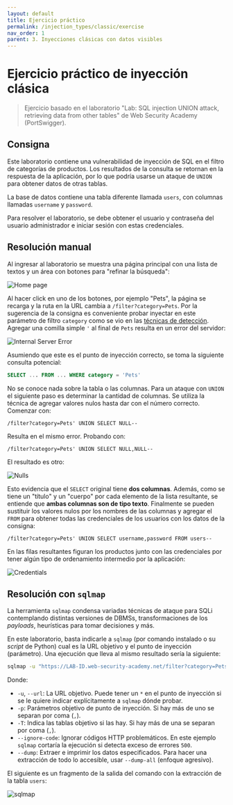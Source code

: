 ```yaml
---
layout: default
title: Ejercicio práctico
permalink: /injection_types/classic/exercise
nav_order: 1
parent: 3. Inyecciones clásicas con datos visibles
---
```


# Ejercicio práctico de inyección clásica

> Ejercicio basado en el laboratorio "Lab: SQL injection UNION attack, retrieving data from other tables" de Web Security Academy (PortSwigger).

## Consigna

Este laboratorio contiene una vulnerabilidad de inyección de SQL en el filtro de categorías de productos. Los resultados de la consulta se retornan en la respuesta de la aplicación, por lo que podría usarse un ataque de `UNION` para obtener datos de otras tablas.

La base de datos contiene una tabla diferente llamada `users`, con columnas llamadas `username` y `password`.

Para resolver el laboratorio, se debe obtener el usuario y contraseña del usuario administrador e iniciar sesión con estas credenciales.

## Resolución manual

Al ingresar al laboratorio se muestra una página principal con una lista de textos y un área con botones para "refinar la búsqueda":

![Home page](/test-page/assets/classic_ex_1.png)

Al hacer click en uno de los botones, por ejemplo "Pets", la página se recarga y la ruta en la URL cambia a `/filter?category=Pets`. Por la sugerencia de la consigna es conveniente probar inyectar en este parámetro de filtro `category` como se vio en las [técnicas de detección](/test-page/detection). Agregar una comilla simple `'` al final de `Pets` resulta en un error del servidor:

![Internal Server Error](/test-page/assets/classic_ex_2.png)

Asumiendo que este es el punto de inyección correcto, se toma la siguiente consulta potencial:

```sql
SELECT ... FROM ... WHERE category = 'Pets'
```

No se conoce nada sobre la tabla o las columnas. Para un ataque con `UNION` el siguiente paso es determinar la cantidad de columnas. Se utiliza la técnica de agregar valores nulos hasta dar con el número correcto. Comenzar con:

```
/filter?category=Pets' UNION SELECT NULL--
```

Resulta en el mismo error. Probando con: 

```
/filter?category=Pets' UNION SELECT NULL,NULL--
```

El resultado es otro:

![Nulls](/test-page/assets/classic_ex_3.png)

Esto evidencia que el `SELECT` original tiene **dos columnas**. Además, como se tiene un "título" y un "cuerpo" por cada elemento de la lista resultante, se entiende que **ambas columnas son de tipo texto**. Finalmente se pueden sustituir los valores nulos por los nombres de las columnas y agregar el `FROM` para obtener todas las credenciales de los usuarios con los datos de la consigna:

```
/filter?category=Pets' UNION SELECT username,password FROM users--
```

En las filas resultantes figuran los productos junto con las credenciales por tener algún tipo de ordenamiento intermedio por la aplicación:

![Credentials](/test-page/assets/classic_ex_4.png)

## Resolución con `sqlmap`

La herramienta `sqlmap` condensa variadas técnicas de ataque para SQLi contemplando distintas versiones de DBMSs, transformaciones de los *payloads*, heurísticas para tomar decisiones y más.

En este laboratorio, basta indicarle a `sqlmap` (por comando instalado o su *script* de Python) cual es la URL objetivo y el punto de inyección (parámetro). Una ejecución que lleva al mismo resultado sería la siguiente:

```bash
sqlmap -u "https://LAB-ID.web-security-academy.net/filter?category=Pets" -p category -T users --ignore-code=500 --dump
```

Donde:
- `-u`, `--url`: La URL objetivo. Puede tener un `*` en el punto de inyección si se le quiere indicar explícitamente a `sqlmap` dónde probar.
- `-p`: Parámetros objetivo de punto de inyección. Si hay más de uno se separan por coma (`,`).
- `-T`: Indica las tablas objetivo si las hay. Si hay más de una se separan por coma (`,`).
- `--ignore-code`: Ignorar códigos HTTP problemáticos. En este ejemplo `sqlmap` cortaría la ejecución si detecta exceso de errores `500`.
- `--dump`: Extraer e imprimir los datos especificados. Para hacer una extracción de todo lo accesible, usar `--dump-all` (enfoque agresivo).

El siguiente es un fragmento de la salida del comando con la extracción de la tabla `users`:

![sqlmap](/test-page/assets/classic_ex_5.png)
